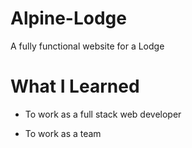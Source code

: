 # Alpine-Lodge
A fully functional website for a Lodge
# What I Learned
- To work as a full stack web developer
+ To work as a team 
